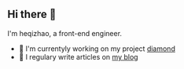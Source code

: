 ## Hi there 👋

I'm heqizhao, a front-end engineer.

- 🔭 I'm currentyly working on my project [diamond](https://github.com/hetchzhao/diamond)
- 📝 I regulary write articles on [my blog](https://blog.stanleylim.me)
